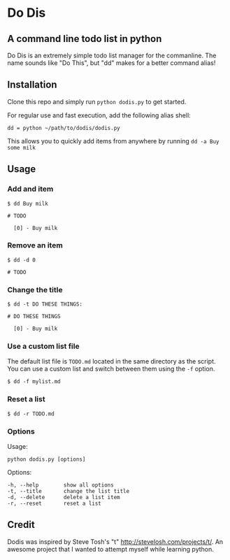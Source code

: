 # Do Dis
## A command line todo list in python

Do Dis is an extremely simple todo list manager for the commanline. The name sounds like "Do This", but "dd" makes for a better command alias!

## Installation

Clone this repo and simply run `python dodis.py` to get started.

For regular use and fast execution, add the following alias shell:

`dd = python ~/path/to/dodis/dodis.py`

This allows you to quickly add items from anywhere by running `dd -a Buy some milk`

## Usage

### Add and item

```
$ dd Buy milk

# TODO

  [0] - Buy milk

```

### Remove an item

```
$ dd -d 0

# TODO

```

### Change the title

```
$ dd -t DO THESE THINGS:

# DO THESE THINGS

  [0] - Buy milk

```

### Use a custom list file

The default list file is `TODO.md` located in the same directory as the script. You can use a custom list and switch between them using the `-f` option.

`$ dd -f mylist.md`

### Reset a list

`$ dd -r TODO.md`

### Options

Usage:

`python dodis.py [options]`

Options:

```
-h, --help        show all options
-t, --title       change the list title
-d, --delete      delete a list item
-r, --reset       reset a list
```

## Credit

Dodis was inspired by Steve Tosh's "t" http://stevelosh.com/projects/t/. An awesome project that I wanted to attempt myself while learning python.
